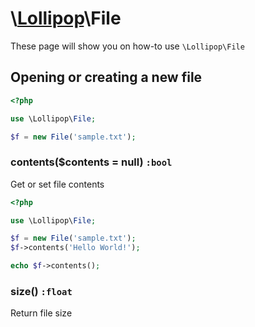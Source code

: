 # \\[Lollipop](https://github.com/jabernardo/lollipop-php)\File

These page will show you on how-to use ```\Lollipop\File``` 


## Opening or creating a new file

```php
<?php

use \Lollipop\File;

$f = new File('sample.txt');


```

### contents($contents = null) ```:bool```
Get or set file contents

```php
<?php

use \Lollipop\File;

$f = new File('sample.txt');
$f->contents('Hello World!');

echo $f->contents();

```

### size() ```:float```
Return file size
